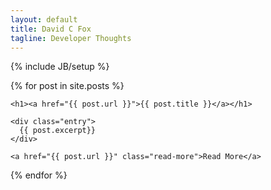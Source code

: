 ```yaml
---
layout: default
title: David C Fox
tagline: Developer Thoughts
---
```

{% include JB/setup %}

<div class="posts">
  {% for post in site.posts %}
  <article class="post">    
    
    <h1><a href="{{ post.url }}">{{ post.title }}</a></h1>

    <div class="entry">
      {{ post.excerpt}}
    </div>
    
    <a href="{{ post.url }}" class="read-more">Read More</a>
  </article>
  {% endfor %}
</div>